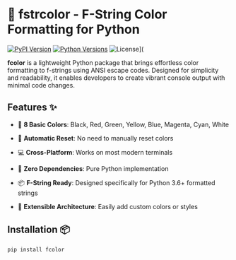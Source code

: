 # 🌈 fstrcolor - F-String Color Formatting for Python

[![PyPI Version](https://img.shields.io/pypi/v/fcolor.svg)](https://pypi.org/project/fstrcolor/)
[![Python Versions](https://img.shields.io/pypi/pyversions/fcolor.svg)](https://pypi.org/project/fstrcolor/)
![License](https://img.shields.io/badge/license-MIT-blue.svg)](


**fcolor** is a lightweight Python package that brings effortless color formatting to f-strings using ANSI escape codes. Designed for simplicity and readability, it enables developers to create vibrant console output with minimal code changes.

## Features ✨


- 🎨 **8 Basic Colors**: Black, Red, Green, Yellow, Blue, Magenta, Cyan, White
- 🔄 **Automatic Reset**: No need to manually reset colors

- 💻 **Cross-Platform**: Works on most modern terminals
- 🚀 **Zero Dependencies**: Pure Python implementation

- 📦 **F-String Ready**: Designed specifically for Python 3.6+ formatted strings
- 🔧 **Extensible Architecture**: Easily add custom colors or styles

## Installation 📦

```bash
pip install fcolor
